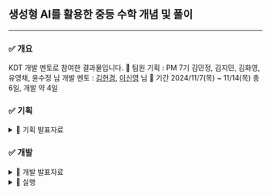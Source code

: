 ## 생성형 AI를 활용한 중등 수학 개념 및 풀이
---
### ✅ 개요
KDT 개발 멘토로 참여한 결과물입니다.
📌 팀원
기획 : PM 7기 김민정, 김지민, 김화영, 유영채, 윤수정 님
개발 멘토 : [김현경](https://github.com/beubeu95), [이신영](https://github.com/2shin0) 님
📌 기간
2024/11/7(목) ~ 11/14(목) 총 6일, 개발 약 4일

### ✅ 기획
<details>
  <summary>📌 기획 발표자료</summary>
  
  <p align="center">
    <img src="https://github.com/user-attachments/assets/d5b211fc-391a-4489-b606-770729b453da" width="45%" />
    <img src="https://github.com/user-attachments/assets/329fbb80-a861-4981-bbdd-0ecd9300baeb" width="45%" />
  </p>
  <p align="center">
    <img src="https://github.com/user-attachments/assets/eba2010c-58a3-400a-84cb-2724ad2ca3c4" width="45%" />
    <img src="https://github.com/user-attachments/assets/c6095827-5489-4358-ae2b-8eec07f4141d" width="45%" />
  </p>
  <p align="center">
    <img src="https://github.com/user-attachments/assets/6fc2f42a-6aa8-4067-b151-402e253b0f38" width="45%" />
    <img src="https://github.com/user-attachments/assets/9af8db2c-5393-4738-a379-e5ca365ffc4e" width="45%" />
  </p>
  <p align="center">
    <img src="https://github.com/user-attachments/assets/8359e8c3-b586-462a-b798-2edda6c11518" width="45%" />
    <img src="https://github.com/user-attachments/assets/100a1257-35ac-463e-9396-7ab2e76a1328" width="45%" />
  </p>
  <p align="center">
    <img src="https://github.com/user-attachments/assets/ecd770ea-2952-4ffa-9fc3-80af57946cec" width="45%" />
  </p>
  
</details>

### ✅ 개발
<details>
  <summary>📌 개발 발표자료</summary>
  
  <p align="center">
    <img src="https://github.com/user-attachments/assets/63830cfc-46b5-44e1-89be-0dc52c782f9f" width="45%" />
    <img src="https://github.com/user-attachments/assets/63370a05-fd85-420b-a822-4515a2155044" width="45%" />
  </p>
  <p align="center">
    <img src="https://github.com/user-attachments/assets/8eaa9dba-de1f-4dfd-b6a3-88a7a60cdf7f" width="45%" />
    <img src="https://github.com/user-attachments/assets/fbdecc6a-2230-4a34-a967-ee801c667783" width="45%" />
  </p>
  <p align="center">
    <img src="https://github.com/user-attachments/assets/dfd84f78-38ff-4cac-83b1-a0040939ff5c" width="45%" />
    <img src="https://github.com/user-attachments/assets/4b271fe9-2ba6-4d5a-a38b-7b8e6b000c5a" width="45%" />
  </p>

</details>

<details>
  <summary>📌 실행</summary>
  1. 개발 환경
  - VSCode
  - Python 3.10.0

  2. OpenAI API KEY 준비
  - API 키를 발급받아 .env에 넣어주세요.

  3. RAG 문서를 PDF 폴더에 넣어주세요.

  4. 다음 명령어를 순서대로 실행하여 주세요.
  ```
# 가상환경 생성(괄호는 실제 입력 x)
python -m venv (가상환경 이름)

# 가상환경 활성화(괄호는 실제 입력 x)
(가상환경 이름)/Scrips/activate

# 패키지 설치
pip install - r requirements.txt

# PDF 청킹, 임베딩, 벡터DB에 저장
python file_trans.py

# 챗봇 실행
python main.py
  ```

</details>
